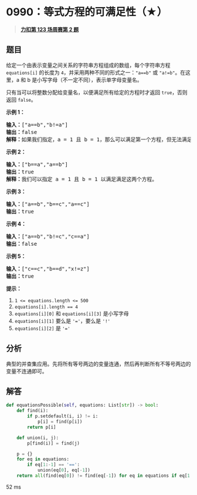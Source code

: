 # 0990：等式方程的可满足性（★）


> <u>**[力扣第 123 场周赛第 2 题](https://leetcode.cn/problems/satisfiability-of-equality-equations/)**</u>

## 题目

<p>给定一个由表示变量之间关系的字符串方程组成的数组，每个字符串方程 <code>equations[i]</code> 的长度为 <code>4</code>，并采用两种不同的形式之一：<code>&quot;a==b&quot;</code> 或 <code>&quot;a!=b&quot;</code>。在这里，a 和 b 是小写字母（不一定不同），表示单字母变量名。</p>

<p>只有当可以将整数分配给变量名，以便满足所有给定的方程时才返回 <code>true</code>，否则返回 <code>false</code>。 </p>



<ol>
</ol>

<p><strong>示例 1：</strong></p>

<pre><strong>输入：</strong>[&quot;a==b&quot;,&quot;b!=a&quot;]
<strong>输出：</strong>false
<strong>解释：</strong>如果我们指定，a = 1 且 b = 1，那么可以满足第一个方程，但无法满足第二个方程。没有办法分配变量同时满足这两个方程。
</pre>

<p><strong>示例 2：</strong></p>

<pre><strong>输入：</strong>[&quot;b==a&quot;,&quot;a==b&quot;]
<strong>输出：</strong>true
<strong>解释：</strong>我们可以指定 a = 1 且 b = 1 以满足满足这两个方程。
</pre>

<p><strong>示例 3：</strong></p>

<pre><strong>输入：</strong>[&quot;a==b&quot;,&quot;b==c&quot;,&quot;a==c&quot;]
<strong>输出：</strong>true
</pre>

<p><strong>示例 4：</strong></p>

<pre><strong>输入：</strong>[&quot;a==b&quot;,&quot;b!=c&quot;,&quot;c==a&quot;]
<strong>输出：</strong>false
</pre>

<p><strong>示例 5：</strong></p>

<pre><strong>输入：</strong>[&quot;c==c&quot;,&quot;b==d&quot;,&quot;x!=z&quot;]
<strong>输出：</strong>true
</pre>



<p><strong>提示：</strong></p>

<ol>
<li><code>1 &lt;= equations.length &lt;= 500</code></li>
<li><code>equations[i].length == 4</code></li>
<li><code>equations[i][0]</code> 和 <code>equations[i][3]</code> 是小写字母</li>
<li><code>equations[i][1]</code> 要么是 <code>&#39;=&#39;</code>，要么是 <code>&#39;!&#39;</code></li>
<li><code>equations[i][2]</code> 是 <code>&#39;=&#39;</code></li>
</ol>


## 分析

典型的并查集应用。先将所有等号两边的变量连通，然后再判断所有不等号两边的变量不连通即可。

## 解答

```python
def equationsPossible(self, equations: List[str]) -> bool:
    def find(i):
        if p.setdefault(i, i) != i:
            p[i] = find(p[i])
        return p[i]

    def union(i, j):
        p[find(i)] = find(j)

    p = {}
    for eq in equations:
        if eq[1:-1] == '==':
            union(eq[0], eq[-1])
    return all(find(eq[0]) != find(eq[-1]) for eq in equations if eq[1:-1]== '!=')
```
52 ms
